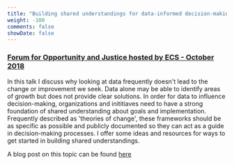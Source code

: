 ```yaml
---
title: "Building shared understandings for data-informed decision-making"
weight: -100
comments: false
showDate: false
---
```


### [Forum for Opportunity and Justice hosted by ECS - October 2018](https://ecsphilly.org/news-events/forum-justice-opportunity/) 

In this talk I discuss why looking at data frequently doesn't lead to the change or improvement we seek. Data alone may be able to identify areas of growth but does not provide clear solutions. In order for data to influence decision-making, organizations and inititiaves need to have a strong foundation of shared understanding about goals and implementation. Frequently described as 'theories of change', these frameworks should be as specific as possible and publicly documented so they can act as a guide in decision-making processes. I offer some ideas and resources for ways to get started in building shared understandings.

A blog post on this topic can be found [here](/blog/why_use_data/)
